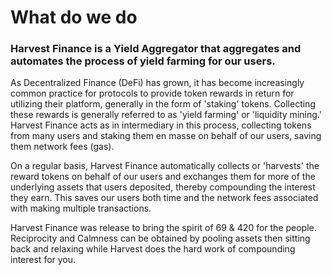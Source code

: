 # What do we do

### Harvest Finance is a Yield Aggregator that aggregates and automates the process of yield farming for our users. 

As Decentralized Finance \(DeFi\) has grown, it has become increasingly common practice for protocols to provide token rewards in return for utilizing their platform, generally in the form of 'staking' tokens. Collecting these rewards is generally referred to as 'yield farming' or  'liquidity mining.' Harvest Finance acts as in intermediary in this process, collecting tokens from many users and staking them en masse on behalf of our users, saving them network fees \(gas\).

On a regular basis, Harvest Finance automatically collects or 'harvests' the reward tokens on behalf of our users and exchanges them for more of the underlying assets that users deposited, thereby compounding the interest they earn. This saves our users both time and the network fees associated with making multiple transactions. 

Harvest Finance was release to bring the spirit of 69  & 420 for the people. Reciprocity and Calmness can be obtained by pooling assets then sitting back and relaxing while Harvest does the hard work of compounding interest for you.

